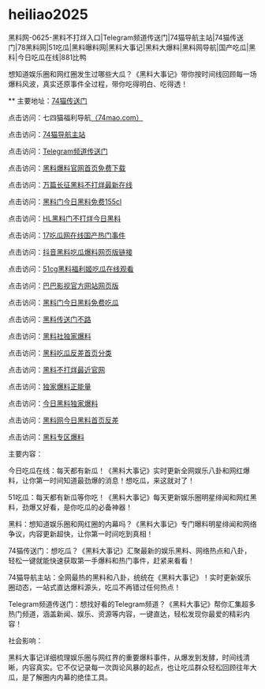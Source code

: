 # heiliao2025
黑料网-0625-黑料不打烊入口|Telegram频道传送门|74猫导航主站|74猫传送门|78黑料网|51吃瓜|黑料曝料网|黑料大事记|黑料大爆料|黑料网导航|国产吃瓜|黑料|今日吃瓜在线|881比鸭

想知道娱乐圈和网红圈发生过哪些大瓜？《黑料大事记》带你按时间线回顾每一场爆料风波，真实还原事件全过程，带你吃得明白、吃得透！

** 主要地址：<a href="https://74mao.com/">74猫传送门</a>

点击访问：七四猫福利导航<a href="https://74mao.com/">（74mao.com）</a>

点击访问：<a href="https://74mao.com/">74猫导航主站</a>

点击访问：<a href="https://74mao.com/">Telegram频道传送门</a>

点击访问：<a href="https://jinrichiguashi01.pages.dev/">黑料爆料官网首页免费下载</a>

点击访问：<a href="https://wanlichangzhengheiliao.pages.dev/">万篇长征黑料不打烊最新在线</a>

点击访问：<a href="https://heiliaomenjinri.pages.dev/">黑料门今日黑料免费155cl</a>

点击访问：<a href="https://heiliaomenbu.pages.dev/">HL黑料门不打烊今日黑料</a>

点击访问：<a href="https://jiuyiyichiguabao.pages.dev/">17吃瓜网在线国产热门事件</a>

点击访问：<a href="https://wuyichiguaguan1.pages.dev/">抖音黑料吃瓜爆料网页版链接</a>

点击访问：<a href="https://heiliaofuliji.pages.dev/">51cg黑料福利姬吃瓜在线观看</a>

点击访问：<a href="https://baba01.pages.dev/ppkhq.html">巴巴影视官方网站网页版</a>

点击访问：<a href="https://heiliao-27.pages.dev/vglee.html">黑料门今日黑料免费吃瓜</a>

点击访问：<a href="https://heiliaowang18.pages.dev/bz9qf.html">黑料传送门不路</a>

点击访问：<a href="https://heiliaoshe-11.pages.dev/">黑料社独家爆料</a>

点击访问：<a href="https://heiliaochigua12.pages.dev/">黑料吃瓜反差首页分类</a>

点击访问：<a href="https://heiliaowangjinri11.pages.dev/">黑料不打烊最近官网</a>

点击访问：<a href="https://heiliaobudayang23.pages.dev/">独家爆料正能量</a>

点击访问：<a href="https://jinriheiliao-11.pages.dev/">今日黑料独家爆料</a>

点击访问：<a href="https://heiliaowangjinri-1.pages.dev/">黑料网今日黑料首页反差</a>

点击访问：<a href="https://heiliaozhuanqu-11.pages.dev/">黑料专区爆料</a>

主要内容：

今日吃瓜在线：每天都有新瓜！《黑料大事记》实时更新全网娱乐八卦和网红爆料，让你第一时间知道最劲爆的消息！想吃瓜，来这就对了！

51吃瓜：每天都有新瓜等你吃！《黑料大事记》每天更新娱乐圈明星绯闻和网红黑料，劲爆又好看，是你吃瓜的必备神器！

黑料：想知道娱乐圈和网红圈的内幕吗？《黑料大事记》专门曝料明星绯闻和网络争议，内容更新超快，让你第一时间吃到真相！

74猫传送门：想吃瓜？《黑料大事记》汇聚最新的娱乐黑料、网络热点和八卦，轻松一键就能快速获取第一手爆料和热门事件，赶紧来看看！

74猫导航主站：全网最热的黑料和八卦，统统在《黑料大事记》！实时更新娱乐圈动态，一站式直达爆料源头，吃瓜不再错过任何热点！

Telegram频道传送门：想找好看的Telegram频道？《黑料大事记》帮你汇集超多热门频道，涵盖新闻、娱乐、资源等内容，一键直达，轻松发现你最爱的精彩内容！

社会影响：

黑料大事记详细梳理娱乐圈与网红界的重要爆料事件，从爆发到发酵，时间线清晰，内容真实。它不仅记录每一次舆论风暴的起点，也让吃瓜群众轻松回顾往年大瓜，是了解圈内内幕的绝佳工具。

<span style="display:none;">[Canonical link](）</span>
